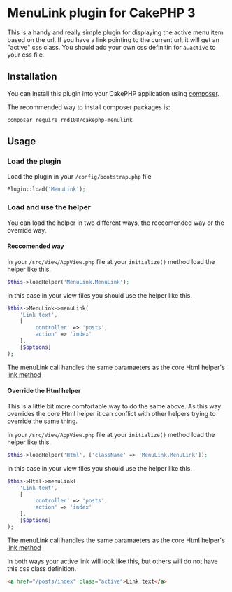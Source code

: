 # MenuLink plugin for CakePHP 3

This is a handy and really simple plugin for displaying the active menu item based on the url. If you have a link pointing to the current url, it will get an "active" css class. You should add your own css definitin for `a.active` to your css file.

## Installation

You can install this plugin into your CakePHP application using [composer](http://getcomposer.org).

The recommended way to install composer packages is:

```
composer require rrd108/cakephp-menulink
```

## Usage

### Load the plugin

Load the plugin in your `/config/bootstrap.php` file

```php
Plugin::load('MenuLink');
```

### Load and use the helper

You can load the helper in two different ways, the reccomended way or the override way.

#### Reccomended way

In your `/src/View/AppView.php` file at your `initialize()` method load the helper like this.

```php
$this->loadHelper('MenuLink.MenuLink');
```

In this case in your view files you should use the helper like this.

```php
$this->MenuLink->menuLink(
    'Link text',
    [
        'controller' => 'posts', 
        'action' => 'index'
    ],
    [$options]
);
```
The menuLink call handles the same paramaeters as the core Html helper's [link method](https://book.cakephp.org/3.0/en/views/helpers/html.html#creating-links)

#### Override the Html helper

This is a little bit more comfortable way to do the same above. As this way overrides the core Html helper it can conflict with other helpers trying to override the same thing.

In your `/src/View/AppView.php` file at your `initialize()` method load the helper like this.

```php
$this->loadHelper('Html', ['className' => 'MenuLink.MenuLink']);
```

In this case in your view files you should use the helper like this.

```php
$this->Html->menuLink(
    'Link text',
    [
        'controller' => 'posts', 
        'action' => 'index'
    ],
    [$options]
);
```
The menuLink call handles the same paramaeters as the core Html helper's [link method](https://book.cakephp.org/3.0/en/views/helpers/html.html#creating-links)

In both ways your active link will look like this, but others will do not have this css class definition.
```html
<a href="/posts/index" class="active">Link text</a>
```

